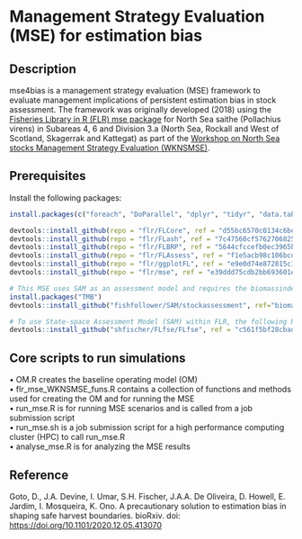 # Management Strategy Evaluation (MSE) for estimation bias

## Description
mse4bias is a management strategy evaluation (MSE) framework to evaluate management implications of persistent estimation bias in stock assessment. The framework was originally developed (2018) using the [Fisheries Library in R (FLR) mse package](https://github.com/flr/mse) for North Sea saithe (Pollachius virens) in Subareas 4, 6 and Division 3.a (North Sea, Rockall and West of Scotland, Skagerrak and Kattegat) as part of the [Workshop on North Sea stocks Management Strategy Evaluation (WKNSMSE)](https://www.ices.dk/sites/pub/Publication%20Reports/Expert%20Group%20Report/Fisheries%20Resources%20Steering%20Group/2019/WKNSMSE/ICES%20WKNSMSE%20Report%202019.pdf).

## Prerequisites
Install the following packages:
```r
install.packages(c("foreach", "DoParallel", "dplyr", "tidyr", "data.table")) 

devtools::install_github(repo = "flr/FLCore", ref = "d55bc6570c0134c6bea6c3fc44be20378691e042")
devtools::install_github(repo = "flr/FLash", ref = "7c47560cf57627068259404bb553f2b644682726")
devtools::install_github(repo = "flr/FLBRP", ref = "5644cfccefb0ec3965b1d028090bbf75b1e59da2")
devtools::install_github(repo = "flr/FLAssess", ref = "f1e5acb98c106bcdfdc81034f1583f76bb485514")
devtools::install_github(repo = "flr/ggplotFL", ref = "e9e0d74e872815c1df3f172522da35ade5c70638")
devtools::install_github(repo = "flr/mse", ref = "e39ddd75cdb2bb693601e31428404d48ea810308")

# This MSE uses SAM as an assessment model and requires the biomassindex branch of the stockassessment R package:
install.packages("TMB") 
devtools::install_github("fishfollower/SAM/stockassessment", ref="biomassindex")

# To use State-space Assessment Model (SAM) within FLR, the following R package is required:
devtools::install_github("shfischer/FLfse/FLfse", ref = "c561f5bf28cbad0f711ef53a49bde7e9868dc257")

```

## Core scripts to run simulations
• OM.R creates the baseline operating model (OM)  
• flr_mse_WKNSMSE_funs.R contains a collection of functions and methods used for creating the OM and for running the MSE  
• run_mse.R is for running MSE scenarios and is called from a job submission script  
• run_mse.sh is a job submission script for a high performance computing cluster (HPC) to call run_mse.R  
• analyse_mse.R is for analyzing the MSE results  

## Reference
Goto, D., J.A. Devine, I. Umar, S.H. Fischer, J.A.A. De Oliveira, D. Howell, E. Jardim, I. Mosqueira, K. Ono. A precautionary solution to estimation bias in shaping safe harvest boundaries. bioRxiv. doi: https://doi.org/10.1101/2020.12.05.413070
